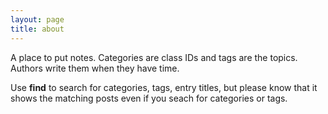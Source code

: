 ```yaml
---
layout: page
title: about
---
```


A place to put notes. Categories are class IDs and tags are the topics. Authors
write them when they have time.

Use **find** to search for categories, tags, entry titles, but please know that
it shows the matching posts even if you seach for categories or tags.
